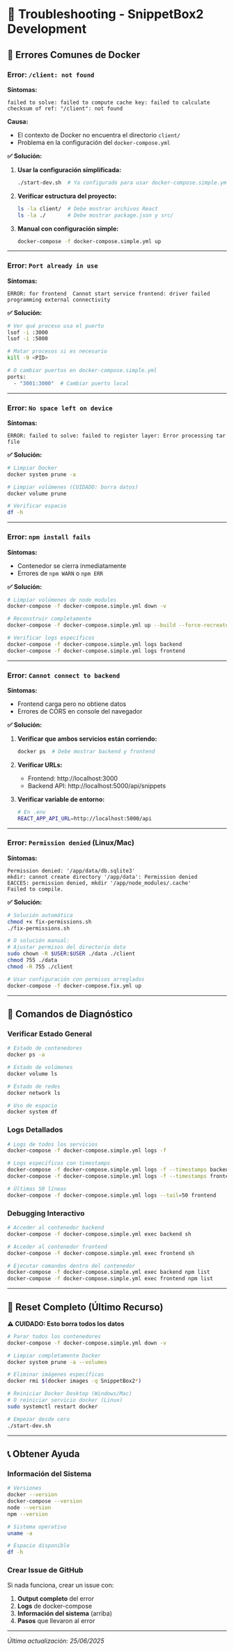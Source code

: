 # 🚨 Troubleshooting - SnippetBox2 Development

## 🐳 Errores Comunes de Docker

### Error: `/client: not found`

**Síntomas:**
```
failed to solve: failed to compute cache key: failed to calculate checksum of ref: "/client": not found
```

**Causa:**
- El contexto de Docker no encuentra el directorio `client/`
- Problema en la configuración del `docker-compose.yml`

**✅ Solución:**
1. **Usar la configuración simplificada:**
   ```bash
   ./start-dev.sh  # Ya configurado para usar docker-compose.simple.yml
   ```

2. **Verificar estructura del proyecto:**
   ```bash
   ls -la client/  # Debe mostrar archivos React
   ls -la ./       # Debe mostrar package.json y src/
   ```

3. **Manual con configuración simple:**
   ```bash
   docker-compose -f docker-compose.simple.yml up
   ```

---

### Error: `Port already in use`

**Síntomas:**
```
ERROR: for frontend  Cannot start service frontend: driver failed programming external connectivity
```

**✅ Solución:**
```bash
# Ver qué proceso usa el puerto
lsof -i :3000
lsof -i :5000

# Matar procesos si es necesario
kill -9 <PID>

# O cambiar puertos en docker-compose.simple.yml
ports:
  - "3001:3000"  # Cambiar puerto local
```

---

### Error: `No space left on device`

**Síntomas:**
```
ERROR: failed to solve: failed to register layer: Error processing tar file
```

**✅ Solución:**
```bash
# Limpiar Docker
docker system prune -a

# Limpiar volúmenes (CUIDADO: borra datos)
docker volume prune

# Verificar espacio
df -h
```

---

### Error: `npm install fails`

**Síntomas:**
- Contenedor se cierra inmediatamente
- Errores de `npm WARN` o `npm ERR`

**✅ Solución:**
```bash
# Limpiar volúmenes de node_modules
docker-compose -f docker-compose.simple.yml down -v

# Reconstruir completamente
docker-compose -f docker-compose.simple.yml up --build --force-recreate

# Verificar logs específicos
docker-compose -f docker-compose.simple.yml logs backend
docker-compose -f docker-compose.simple.yml logs frontend
```

---

### Error: `Cannot connect to backend`

**Síntomas:**
- Frontend carga pero no obtiene datos
- Errores de CORS en console del navegador

**✅ Solución:**
1. **Verificar que ambos servicios están corriendo:**
   ```bash
   docker ps  # Debe mostrar backend y frontend
   ```

2. **Verificar URLs:**
   - Frontend: http://localhost:3000
   - Backend API: http://localhost:5000/api/snippets

3. **Verificar variable de entorno:**
   ```bash
   # En .env
   REACT_APP_API_URL=http://localhost:5000/api
   ```

---

### Error: `Permission denied` (Linux/Mac)

**Síntomas:**
```
Permission denied: '/app/data/db.sqlite3'
mkdir: cannot create directory '/app/data': Permission denied
EACCES: permission denied, mkdir '/app/node_modules/.cache'
Failed to compile.
```

**✅ Solución:**
```bash
# Solución automática
chmod +x fix-permissions.sh
./fix-permissions.sh

# O solución manual:
# Ajustar permisos del directorio data
sudo chown -R $USER:$USER ./data ./client
chmod 755 ./data
chmod -R 755 ./client

# Usar configuración con permisos arreglados
docker-compose -f docker-compose.fix.yml up
```

---

## 🔧 Comandos de Diagnóstico

### Verificar Estado General
```bash
# Estado de contenedores
docker ps -a

# Estado de volúmenes
docker volume ls

# Estado de redes
docker network ls

# Uso de espacio
docker system df
```

### Logs Detallados
```bash
# Logs de todos los servicios
docker-compose -f docker-compose.simple.yml logs -f

# Logs específicos con timestamps
docker-compose -f docker-compose.simple.yml logs -f --timestamps backend
docker-compose -f docker-compose.simple.yml logs -f --timestamps frontend

# Últimas 50 líneas
docker-compose -f docker-compose.simple.yml logs --tail=50 frontend
```

### Debugging Interactivo
```bash
# Acceder al contenedor backend
docker-compose -f docker-compose.simple.yml exec backend sh

# Acceder al contenedor frontend
docker-compose -f docker-compose.simple.yml exec frontend sh

# Ejecutar comandos dentro del contenedor
docker-compose -f docker-compose.simple.yml exec backend npm list
docker-compose -f docker-compose.simple.yml exec frontend npm list
```

---

## 🚨 Reset Completo (Último Recurso)

**⚠️ CUIDADO: Esto borra todos los datos**

```bash
# Parar todos los contenedores
docker-compose -f docker-compose.simple.yml down -v

# Limpiar completamente Docker
docker system prune -a --volumes

# Eliminar imágenes específicas
docker rmi $(docker images -q SnippetBox2*)

# Reiniciar Docker Desktop (Windows/Mac)
# O reiniciar servicio docker (Linux)
sudo systemctl restart docker

# Empezar desde cero
./start-dev.sh
```

---

## 📞 Obtener Ayuda

### Información del Sistema
```bash
# Versiones
docker --version
docker-compose --version
node --version
npm --version

# Sistema operativo
uname -a

# Espacio disponible
df -h
```

### Crear Issue de GitHub
Si nada funciona, crear un issue con:
1. **Output completo** del error
2. **Logs** de docker-compose
3. **Información del sistema** (arriba)
4. **Pasos** que llevaron al error

---

*Última actualización: 25/06/2025* 